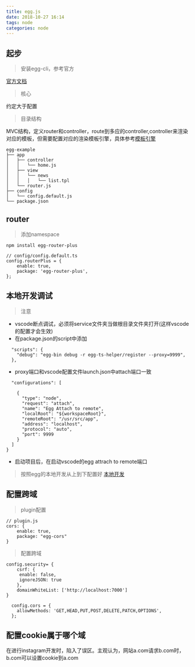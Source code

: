 ```yaml
---
title: egg.js
date: 2018-10-27 16:14
tags: node
categories: node
---
```



<div><!-- more--></div>

## 起步

> 安装egg-cli，参考官方

[官方文档](https://eggjs.org/zh-cn/intro/quickstart.html)

> 核心

约定大于配置

> 目录结构

MVC结构，定义router和controller，route到多应的controller,controller来渲染对应的模板，但需要配置对应的渲染模板引擎，具体参考[模板引擎](https://eggjs.org/zh-cn/intro/quickstart.html#%E6%A8%A1%E6%9D%BF%E6%B8%B2%E6%9F%93)

```
egg-example
├── app
│   ├── controller
│   │   └── home.js
│   ├── view
│   │   └── news
│   │   │   └── list.tpl
│   └── router.js
├── config
│   └── config.default.js
└── package.json
```


## router
> 添加namespace


```
npm install egg-router-plus

// config/config.default.ts
config.routerPlus = {
    enable: true,
    package: 'egg-router-plus',
};
```

## 本地开发调试

> 注意

* vscode断点调试，必须将service文件夹当做根目录文件夹打开(这样vscode的配置才会生效)
* 在package.json的script中添加

```
  "scripts": {
    "debug": "egg-bin debug -r egg-ts-helper/register --proxy=9999",
  },
```

* proxy端口和vscode配置文件launch.json中attach端口一致

```
  "configurations": [
  
    {
      "type": "node",
      "request": "attach",
      "name": "Egg Attach to remote",
      "localRoot": "${workspaceRoot}",
      "remoteRoot": "/usr/src/app",
      "address": "localhost",
      "protocol": "auto",
      "port": 9999
    }
  ]
}
```

* 启动项目后，在启动vscode的egg attrach to remote端口

> 按照egg的本地开发从上到下配置好 [本地开发](https://eggjs.org/zh-cn/core/development.html)


## 配置跨域

> plugin配置


```
// plugin.js
cors: {
    enable: true,
    package: "egg-cors"
}
```

> 配置跨域

```
config.security= {
    csrf: {
     enable: false,
     ignoreJSON: true
    },
    domainWhiteList: ['http://localhost:7000']
}

  config.cors = {
    allowMethods: 'GET,HEAD,PUT,POST,DELETE,PATCH,OPTIONS',
  };
```

## 配置cookie属于哪个域

在进行instagram开发时，陷入了误区。主观认为，网站a.com请求b.com时，b.com可以设置cookie到a.com


